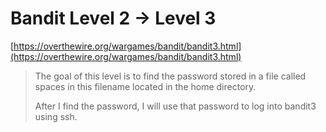 # Bandit Level 2 -> Level 3

[https://overthewire.org/wargames/bandit/bandit3.html](https://overthewire.org/wargames/bandit/bandit3.html)

> The goal of this level is to find the password stored in a file called spaces in this filename located in the home directory.
>
> After I find the password, I will use that password to log into bandit3 using ssh.

